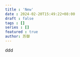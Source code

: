 ```yaml
---
title : 'New'
date : 2024-02-20T15:49:22+08:00
draft : false
tags : []
series : []
featured : true
author: 苏御
---
```

ddd